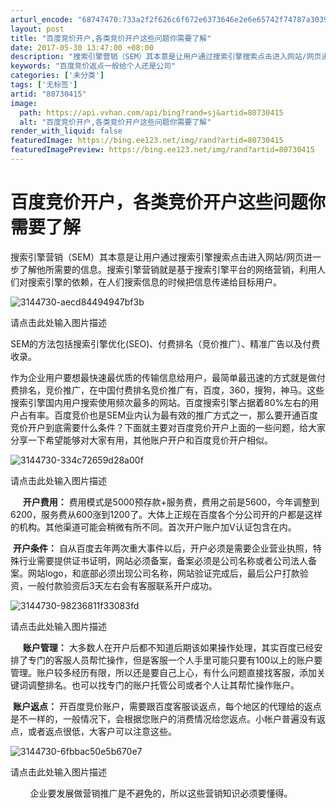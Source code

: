 ```yaml
---
arturl_encode: "68747470:733a2f2f626c6f672e6373646e2e6e65742f74787a30393137:2f61727469636c652f64657461696c732f3830373330343135"
layout: post
title: "百度竞价开户,各类竞价开户这些问题你需要了解"
date: 2017-05-30 13:47:00 +08:00
description: "搜索引擎营销（SEM）其本意是让用户通过搜索引擎搜索点击进入网站/网页进一步了解他所需要的信息。搜索"
keywords: "百度竞价返点一般给个人还是公司"
categories: ['未分类']
tags: ['无标签']
artid: "80730415"
image:
  path: https://api.vvhan.com/api/bing?rand=sj&artid=80730415
  alt: "百度竞价开户,各类竞价开户这些问题你需要了解"
render_with_liquid: false
featuredImage: https://bing.ee123.net/img/rand?artid=80730415
featuredImagePreview: https://bing.ee123.net/img/rand?artid=80730415
---
```


# 百度竞价开户，各类竞价开户这些问题你需要了解

搜索引擎营销（SEM）其本意是让用户通过搜索引擎搜索点击进入网站/网页进一步了解他所需要的信息。搜索引擎营销就是基于搜索引擎平台的网络营销，利用人们对搜索引擎的依赖，在人们搜索信息的时候把信息传递给目标用户。

![3144730-aecd84494947bf3b](https://i-blog.csdnimg.cn/blog_migrate/925439162d99b695786999c05f554e6c.webp?x-image-process=image/format,png)

请点击此处输入图片描述

SEM的方法包括搜索引擎优化(SEO)、付费排名（竞价推广）、精准广告以及付费收录。

作为企业用户要想最快速最优质的传输信息给用户，最简单最迅速的方式就是做付费排名，竞价推广，在中国付费排名竞价推广有，百度，360，搜狗，神马。这些搜索引擎国内用户搜索使用频次最多的网站。百度搜索引擎占据着80%左右的用户占有率。百度竞价也是SEM业内认为最有效的推广方式之一，那么要开通百度竞价开户到底需要什么条件？下面就主要对百度竞价开户上面的一些问题，给大家分享一下希望能够对大家有用，其他账户开户和百度竞价开户相似。

![3144730-334c72659d28a00f](https://i-blog.csdnimg.cn/blog_migrate/155292e9c40a2276992b4cb746aca39d.webp?x-image-process=image/format,png)

请点击此处输入图片描述

​    ​
**开户费用：**
费用模式是5000预存款+服务费，费用之前是5600，今年调整到6200，服务费从600涨到1200了。大体上正规在百度各个分公司开的户都是这样的机构。其他渠道可能会稍微有所不同。首次开户账户加V认证包含在内。

​
**开户条件：**
自从百度去年两次重大事件以后，开户必须是需要企业营业执照，特殊行业需要提供证书证明，网站必须备案，备案必须是公司名称或者公司法人备案。网站logo，和底部必须出现公司名称，网站验证完成后，最后公户打款验资，一般付款验资后3天左右会有客服联系开户成功。

![3144730-98236811f33083fd](https://i-blog.csdnimg.cn/blog_migrate/f8614e4756415e2f68ec84781dea9d61.webp?x-image-process=image/format,png)

请点击此处输入图片描述

​    ​
**账户管理：**
大多数人在开户后都不知道后期该如果操作处理，其实百度已经安排了专门的客服人员帮忙操作，但是客服一个人手里可能只要有100以上的账户要管理。账户较多经历有限，所以还是要自己上心，有什么问题直接找客服，添加关键词调整排名。也可以找专门的账户托管公司或者个人让其帮忙操作账户。

​
**​账户返点：**
开百度竞价账户，需要跟百度客服谈返点，每个地区的代理给的返点是不一样的，一般情况下，会根据您账户的消费情况给您返点。小帐户普遍没有返点，或者返点很低，大客户可以注意这些。

![3144730-6fbbac50e5b670e7](https://i-blog.csdnimg.cn/blog_migrate/af6522c45772d5b643ef4381090ad1bc.webp?x-image-process=image/format,png)

请点击此处输入图片描述

​    ​    ​企业要发展做营销推广是不避免的，所以这些营销知识必须要懂得。